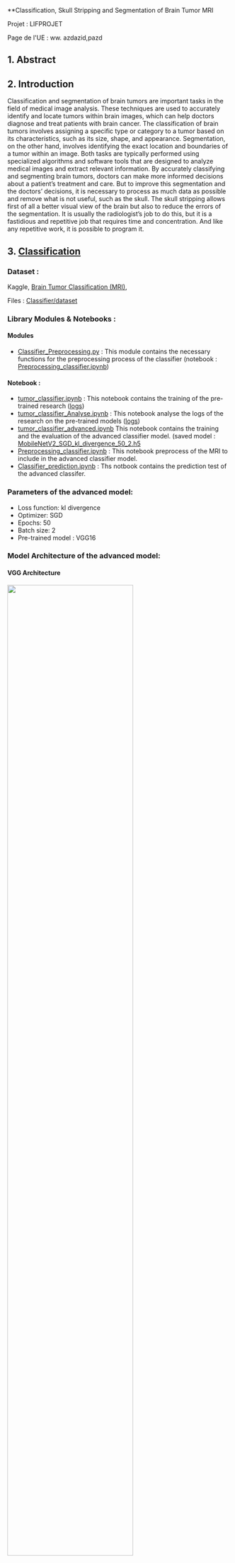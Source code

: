 **Classification, Skull Stripping and Segmentation of Brain Tumor MRI

Projet : LIFPROJET 

Page de l'UE : ww. azdazid,pazd

## 1. Abstract


## 2. Introduction
Classification and segmentation of brain tumors are important tasks in the field of medical image analysis. These
techniques are used to accurately identify and locate tumors within brain images, which can help doctors diagnose and
treat patients with brain cancer. The classification of brain tumors involves assigning a specific type or category to a
tumor based on its characteristics, such as its size, shape, and appearance. Segmentation, on the other hand, involves
identifying the exact location and boundaries of a tumor within an image. Both tasks are typically performed using
specialized algorithms and software tools that are designed to analyze medical images and extract relevant information.
By accurately classifying and segmenting brain tumors, doctors can make more informed decisions about a patient’s
treatment and care. But to improve this segmentation and the doctors’ decisions, it is necessary to process as much data
as possible and remove what is not useful, such as the skull. The skull stripping allows first of all a better visual view of
the brain but also to reduce the errors of the segmentation. It is usually the radiologist’s job to do this, but it is a fastidious
and repetitive job that requires time and concentration. And like any repetitive work, it is possible to program it.

## 3. [Classification](Classification/)
### Dataset :
Kaggle, [Brain Tumor Classification (MRI)](https://www.kaggle.com/datasets/sartajbhuvaji/brain-tumor-classification-mri), 

Files : [Classifier/dataset](Classification/dataset)

### Library Modules & Notebooks :

#### Modules
- [Classifier_Preprocessing.py](Classification/lib/Classifier_Preprocessing.py) :
This module contains the necessary functions for the preprocessing process of the classifier
  (notebook : [Preprocessing_classifier.ipynb](Prediction%2FPreprocessing_classifier.ipynb))

#### Notebook :
- [tumor_classifier.ipynb](Classification/tumor_classifier.ipynb) :
This notebook contains the training of the pre-trained research ([logs](Classification/logs))
- [tumor_classifier_Analyse.ipynb](Classification/tumor_classifier_Analyse.ipynb) :
This notebook analyse the logs of the research on the pre-trained models ([logs](Classification/logs))
- [tumor_classifier_advanced.ipynb](Classification/tumor_classifier_advanced.ipynb)
This notebook contains the training and the evaluation of the advanced classifier model. (saved model : [MobileNetV2_SGD_kl_divergence_50_2.h5](Classification/models-classification/)
- [Preprocessing_classifier.ipynb](Prediction%2FPreprocessing_classifier.ipynb) :
This notebook preprocess of the MRI to include in the advanced classifier model.
- [Classifier_prediction.ipynb](Prediction%2FClassifier_prediction.ipynb) :
Ths notbook contains the prediction test of the advanced classifer.

### Parameters of the advanced model:
- Loss function: kl divergence
- Optimizer: SGD
- Epochs: 50
- Batch size: 2
- Pre-trained model : VGG16


### Model Architecture of the advanced model:

#### VGG Architecture
<img src="Rapport/Ressources/vgg.png" width=75% height=75%>

#### Classifier Architecture
<img src="Rapport/Ressources/classifier.png" width=50% height=50%>

### Results of the advanced model :

During the project demo, I had this error : 

    2022-12-15 08:51:50.579432: E tensorflow/stream_executor/cuda/cuda_dnn.cc:389] Could not create cudnn handle: CUDNN_STATUS_NOT_INITIALIZED
    2022-12-15 08:51:50.579568: E tensorflow/stream_executor/cuda/cuda_dnn.cc:398] Possibly insufficient driver version: 515.86.1
    2022-12-15 08:51:50.579624: W tensorflow/core/framework/op_kernel.cc:1780] OP_REQUIRES failed at conv_ops_fused_impl.h:601 : UNIMPLEMENTED: DNN library is not found.

It's only a problem with my gpu card, I only had to relaunch jupyter-lab as I said, but for lack of time I did not do it.

- **Loss Progress**

![Loss Progress](Rapport/Ressources/loss_epochs.png "Loss Progress")

- **Accurency Progress**

![Accurency Progress](Rapport/Ressources/accurency_epochs.png "Accurency Progress")

- **Metrics**

|            |  training loss  |  training accuracy  | validation loss | validation accuracy |
|:----------:|:---------------:|:-------------------:|:---------------:|:-------------------:|
| **Values** |   0.0523        |    0.9842           |    0.1236       |       0.9624        |

- **Convolution Matrix**

![Convolution matrix](Rapport/Ressources/matrix_conv.png "Convolution matrix")



## 4. [Skull Stripping](Skull_Stripping/)

This model is a reuse and improvement of Muraligm Akshay’s model ([link](https://github.com/aksh-ai/skull-stripping-and-ica))
### Dataset :
Neurofeedback Skull-stripped, [NFBS repository](http://preprocessed-connectomes-project.org/NFB_skullstripped/)

Files : [Skull_Stripping/dataset_SkullStripping](Skull_Stripping/dataset_SkullStripping)

### Library Modules & Notebooks :
#### Notebook
- [Skull_Stripping_t1w.ipynb](Skull_Stripping/Skull_Stripping_t1w.ipynb) :
This notebook contains the training and the evaluation of the advanced skull stripping model. (saved model : [ResidualUNET3D_Adam_10_3.pth](Skull_Stripping/models_skull-stripping)
- [Skull-Stripping-T1_prediction.ipynb](Prediction/Skull-Stripping-T1_prediction.ipynb)
Ths notbook contains the prediction test of the advanced skull stripping model.

### Parameters of the advanced model:
- Loss function: Dice Loss
- Optimizer: Adam
- Epochs: 12
- Batch size: 2

### Model Architecture of the advanced model:

- **Residual Block** :

<img src="Skull_Stripping/ressources/residual_block_new.png" width=50% height=50%>

- **Upscale Block**

![upscale_block.png](Skull_Stripping%2Fressources%2Fupscale_block.png)

- **Residual Unet 3D advanced**

![upscale_block.png](Skull_Stripping/ressources/unet.png)


### Evaluation of the advanced model :

|            | MSE loss | Dice Score | IOU Score |
|:----------:|:--------:|:----------:|:---------:|
| **Values** |     0.019821     |  0.980179  | 0.961247  |


### Test Prediction of the advanced model :

![upscale_block.png](Rapport/Ressources/predict_skull_2.png)
![upscale_block.png](Rapport/Ressources/predict_skull_1.png)

## References
- [Skull Stripping and ICA, Muraligm Akshay, Machine Learning Engineer](https://github.com/aksh-ai/skull-stripping-and-ica)

- [G. Balaji, R. Sen, H. Kirty, "Detection and Classification of Brain tumors Using Deep Convolutional Neural Networks", 4.1.4 Skull Stripping,](https://arxiv.org/pdf/2208.13264.pdf)
- [Kaggle, "Brain Tumor MRI Dataset"](https://www.kaggle.com/datasets/masoudnickparvar/brain-tumor-mri-dataset)
- [Kaggle, "BraTS2020 Dataset (Training + Validation)"](https://www.kaggle.com/datasets/awsaf49/brats20-dataset-training-validation)
- [Neurofeedback Skull-stripped (NFBS) repository](http://preprocessed-connectomes-project.org/NFB_skullstripped/)
- [A. Hoopes, J. Mora,  A. Dalca, B. Fischl and M. Hoffmann, "SynthStrip: Skull-Stripping for Any Brain Image"](https://arxiv.org/abs/2203.09974)
- [Geoffrey E. Hinton, Nitish Srivastava, Alex Krizhevsky, Ilya Sutskever, Ruslan R. Salakhutdinov, "Improving neural networks by preventing co-adaptation of feature detectors"](https://arxiv.org/abs/1207.0580)
- [B. H. Menze, A. Jakab, S. Bauer, J. Kalpathy-Cramer, K. Farahani, J. Kirby, et al. "The Multimodal Brain Tumor Image Segmentation Benchmark (BRATS)", IEEE Transactions on Medical Imaging 34(10), 1993-2024 (2015) DOI](https://ieeexplore.ieee.org/document/6975210)
- [S. Bakas, H. Akbari, A. Sotiras, M. Bilello, M. Rozycki, J.S. Kirby, et al., "Advancing The Cancer Genome Atlas glioma MRI collections with expert segmentation labels and radiomic features", Nature Scientific Data, 4:170117 (2017) DOI](https://www.nature.com/articles/sdata2017117)
- [S. Bakas, M. Reyes, A. Jakab, S. Bauer, M. Rempfler, A. Crimi, et al., "Identifying the Best Machine Learning Algorithms for Brain Tumor Segmentation, Progression Assessment, and Overall Survival Prediction in the BRATS Challenge"](https://arxiv.org/abs/1811.02629)
- [U.Baid, et al., The RSNA-ASNR-MICCAI BraTS 2021 Benchmark on Brain Tumor Segmentation and Radiogenomic Classification, arXiv:2107.02314, 2021](https://arxiv.org/abs/2107.02314)
- [Ronneberger, Olaf and Fischer, Philipp and Brox, Thomas, "U-Net: Convolutional Networks for Biomedical Image Segmentation" (2015)](https://arxiv.org/abs/1505.04597)
- [Solovyev, Roman and Kalinin, Alexandr A and Gabruseva, Tatiana, "3D convolutional neural networks for stalled brain capillary detection", Computers in Biology and Medicine 2022, doi: 10.1016/j.compbiomed.2021.105089 ](https://github.com/ZFTurbo/segmentation_models_3D)
















